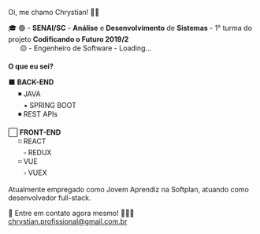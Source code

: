 Oi, me chamo Chrystian! 👋🏼 <br/>

🎓 🟢 - **SENAI/SC** - **Análise** e **Desenvolvimento** de **Sistemas** - 1° turma do projeto **Codificando o Futuro 2019/2**<br/>
&nbsp;&nbsp;&nbsp;&nbsp;&nbsp;&nbsp;🟡 - Engenheiro de Software - Loading...
    
**O que eu sei?**<br/>

⬛ **BACK-END** <br/>
&nbsp;&nbsp;&nbsp;&nbsp; ◾  JAVA <br/>
&nbsp;&nbsp;&nbsp;&nbsp;&nbsp;&nbsp;&nbsp; ▪️  SPRING BOOT <br/>
&nbsp;&nbsp;&nbsp;&nbsp; ◾  REST APIs <br/>

⬜ **FRONT-END** <br/> 
&nbsp;&nbsp;&nbsp;&nbsp; ◽ REACT <br/>
&nbsp;&nbsp;&nbsp;&nbsp;&nbsp;&nbsp;&nbsp; ▫️ REDUX <br/>
&nbsp;&nbsp;&nbsp;&nbsp; ◽ VUE <br/>
&nbsp;&nbsp;&nbsp;&nbsp;&nbsp;&nbsp;&nbsp; ▫️ VUEX <br/>
<br/>
Atualmente empregado como Jovem Aprendiz na Softplan, atuando como desenvolvedor full-stack.<br/>

📧 Entre em contato agora mesmo! 👨🏻‍💻 <br/>
chrystian.profissional@gmail.com.br

<!---
ChrystianFerreira/ChrystianFerreira is a ✨ special ✨ repository because its `README.md` (this file) appears on your GitHub profile.
You can click the Preview link to take a look at your changes.
--->
